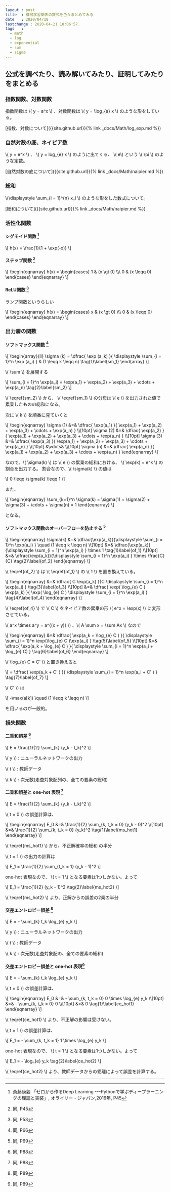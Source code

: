 ```yaml
---
layout : post
title  : 機械学習関係の数式を色々まとめてみる
date   : 2020/04/18
lastchange : 2020-04-21 18:06:57.
tags   :
  - math
  - log
  - exponential
  - sum
  - sigma
---
```


## 公式を調べたり、読み解いてみたり、証明してみたりをまとめる

### 指数関数、対数関数

指数関数は \\( y = a^x \\) 、対数関数は \\( y = \log_{a} x \\) のような形をしている。

[指数、対数について]({{site.github.url}}{% link _docs/Math/log_exp.md %})




### 自然対数の底、ネイピア数

\\( y = e^x \\) 、 \\( y = log_{e} x \\) のように出てくる、 \\( e\\) という \\( \pi \\) のような定数。

[自然対数の底について]({{site.github.url}}{% link _docs/Math/naipier.md %})



### 総和

\\(\displaystyle \sum_{i = 1}^{n} x_i \\) のような形をした数式について。

[総和について]({{site.github.url}}{% link _docs/Math/naipier.md %})


### 活性化関数

#### シグモイド関数 [^sigmoid]

\\[
h(x) = \frac{1}{1 + \exp(-x)}
\\]

#### ステップ関数 [^step]

\\[
\begin{eqnarray}
  h(x) = 
  \begin{cases}
    1 & (x \gt 0) \\\\\\
    0 & (x \leqq 0)
  \end{cases}
\end{eqnarray}
\\]

#### ReLU関数 [^relu]

ランプ関数というらしい

\\[
\begin{eqnarray}
  h(x) = 
  \begin{cases}
    x & (x \gt 0) \\\\\\
    0 & (x \leqq 0)
  \end{cases}
\end{eqnarray}
\\]

### 出力層の関数

#### ソフトマックス関数 [^softmax]

\\[
\begin{array}{ll}
\sigma (k) = \dfrac{ \exp (a_k) }{ \displaystyle \sum_{i = 1}^n \exp (a_i) } & (1 \leqq k \leqq n) \tag{1}\label{sm_1}
\end{array}
\\]

\\( \sum \\) を展開する

\\[
\sum_{i = 1}^n \exp(a_i) = \exp(a_1) + \exp(a_2) + \exp(a_3) + \cdots + \exp(a_n) \tag{2}\label{sm_2}
\\]

\\( \eqref{sm_2} \\) から、 \\( \eqref{sm_1} \\) の分母は \\( e \\) を出力された値で累乗したものの総和になる。

次に \\( k \\) を順番に見ていくと

\\[
\begin{eqnarray}
  \sigma (1) &=& \dfrac{ \exp(a_1) }{ \exp(a_1) + \exp(a_2) + \exp(a_3) + \cdots + \exp(a_n) } \\\\\[10pt]
  \sigma (2) &=& \dfrac{ \exp(a_2) }{ \exp(a_1) + \exp(a_2) + \exp(a_3) + \cdots + \exp(a_n) } \\\\\[10pt]
  \sigma (3) &=& \dfrac{ \exp(a_3) }{ \exp(a_1) + \exp(a_2) + \exp(a_3) + \cdots + \exp(a_n) } \\\\\[10pt]
  &\vdots& \\\\\[10pt]
  \sigma (n) &=& \dfrac{ \exp(a_n) }{ \exp(a_1) + \exp(a_2) + \exp(a_3) + \cdots + \exp(a_n) } 
\end{eqnarray}
\\]

なので、\\( \sigma(k) \\) は \\( e \\) の累乗の総和における、 \\( \exp(k) = e^k \\) の割合を出力する。
割合なので、\\( \sigma(k) \\) の値は

\\[
0 \leqq \sigma(k) \leqq 1
\\]

また、

\\[
\begin{eqnarray}
  \sum_{k=1}^n \sigma(k) = \sigma(1) + \sigma(2) + \sigma(3) + \cdots + \sigma(n)
                         = 1
\end{eqnarray}
\\]

となる。


#### ソフトマックス関数のオーバーフローを防止する [^softmax_overflow]

\\[
\begin{eqnarray}
  \sigma(k) &=& \dfrac{\exp(a_k)}{\displaystyle \sum_{i = 1}^n \exp(a_i) } \quad (1 \leqq k \leqq n)                      \\\\\[10pt]
            &=& \dfrac{\exp(a_k)}{\displaystyle \sum_{i = 1}^n \exp(a_i) } \times 1                   \tag{1}\label{of_1} \\\\\[10pt]
            &=& \dfrac{\exp(a_k)}{\displaystyle \sum_{i = 1}^n \exp(a_i) } \times \frac{C}{C}         \tag{2}\label{of_2}
\end{eqnarray}
\\]

\\( \eqref{of_2} \\) は \\( \eqref{of_1} \\) の \\( 1 \\) を置き換えている。 

\\[
\begin{eqnarray}
  &=& \dfrac{ C \exp(a_k) }{C \displaystyle \sum_{i = 1}^n \exp(a_i) }                                    \tag{3}\label{of_3} \\\\\[10pt]
  &=& \dfrac{ \exp( \log_{e} C ) \exp(a_k) }{ \exp( \log_{e} C ) \displaystyle \sum_{i = 1}^n \exp(a_i) } \tag{4}\label{of_4}
\end{eqnarray}
\\]

\\( \eqref{of_4} \\) で \\( C \\) をネイピア数の累乗の形 \\( e^x = \exp(x) \\) に変形させている。

\\( a^x \times a^y = a^{(x + y)} \\) 、\\( A \sum x = \sum Ax \\) なので

\\[
\begin{eqnarray}
  &=& \dfrac{ \exp(a_k + \log_{e} C ) }{ \displaystyle \sum_{i = 1}^n \exp(\log_{e} C )\exp(a_i) }        \tag{5}\label{of_5} \\\\\[10pt]
  &=& \dfrac{ \exp(a_k + \log_{e} C ) }{ \displaystyle \sum_{i = 1}^n \exp(a_i + \log_{e} C) }            \tag{6}\label{of_6}
\end{eqnarray}
\\]

\\( \log_{e} C = C' \\) と置き換えると

\\[
= \dfrac{ \exp(a_k + C' ) }{ \displaystyle \sum_{i = 1}^n \exp(a_i + C' ) }                           \tag{7}\label{of_7} 
\\]

\\( C' \\) は

\\[
-\max(a[k]) \quad (1 \leqq k \leqq n) 
\\]

を用いるのが一般的。




### 損失関数

#### 二乗和誤差 [^mean_square]

\\[
E = \frac{1}{2} \sum_{k} (y_k - t_k)^2
\\]

\\( y \\)
: ニューラルネットワークの出力

\\( t \\)
: 教師データ

\\( k \\)
: 次元数(走査対象配列の、全ての要素の総和)

#### 二乗和誤差と one-hot 表現 [^mean_square_onehot]


\\[
E = \frac{1}{2} \sum_{k} (y_k - t_k)^2
\\]

\\( t = 0 \\) の誤差計算は、

\\[
\begin{eqnarray}
E_0 &=& \frac{1}{2} \sum_{k, t_k = 0} (y_k - 0)^2 \\\\\[10pt]
    &=& \frac{1}{2} \sum_{k, t_k = 0} {y_k}^2     \tag{1}\label{ms_hot1}
\end{eqnarray}
\\]

\\( \eqref{ms_hot1} \\) から、不正解確率の総和 の半分

\\( t = 1 \\) の出力の計算は

\\[
E_1 = \frac{1}{2} \sum_{t_k = 1} (y_k - 1)^2
\\]

one-hot 表現なので、 \\( t = 1 \\) となる要素は1つしかない。よって

\\[
E_1 = \frac{1}{2} (y_k - 1)^2 \tag{2}\label{ms_hot2}
\\]

\\( \eqref{ms_hot2} \\) より、正解からの誤差の2乗の半分


#### 交差エントロピー誤差 [^cross_entropy]

\\[
E = - \sum_{k} t_k \log_{e} y_k
\\]

\\( y \\)
: ニューラルネットワークの出力

\\( t \\)
: 教師データ

\\( k \\)
: 次元数(走査対象配の、全ての要素の総和)


#### 交差エントロピー誤差と one-hot 表現[^cross_entropy_onehot]

\\[
E = - \sum_{k} t_k \log_{e} y_k
\\]

\\( t = 0 \\) の誤差計算は、

\\[
\begin{eqnarray}
E_0 &=& - \sum_{k, t_k = 0} 0 \times \log_{e} y_k \\\\\[10pt]
    &=& - \sum_{k, t_k = 0} 0                     \\\\\[10pt]
    &=& 0       \tag{1}\label{ce_hot1}
\end{eqnarray}
\\]

\\( \eqref{ce_hot1} \\) より、不正解の影響は受けない。

\\( t = 1 \\) の誤差計算は、

\\[
E_1 = - \sum_{k, t_k = 1} 1 \times \log_{e} y_k
\\]

one-hot 表現なので、 \\( t = 1 \\) となる要素は1つしかない。よって

\\[
E_1 = - \log_{e} y_k \tag{2}\label{ce_hot2}
\\]

\\( \eqref{ce_hot2} \\) より、教師データからの乖離によって誤差を計算する。





---

[^sigmoid]: 斎藤康毅 「ゼロから作るDeep Learning ---Pythonで学ぶディープラーニングの理論と実装」, オライリー・ジャパン,2016年, P45
[^step]: 同, P45
[^relu]: 同, P53
[^softmax]: 同, P66
[^softmax_overflow]:同, P69
[^mean_square]: 同, P88
[^mean_square_onehot]: 同, P88
[^cross_entropy]: 同, P89
[^cross_entropy_onehot]: 同, P89
